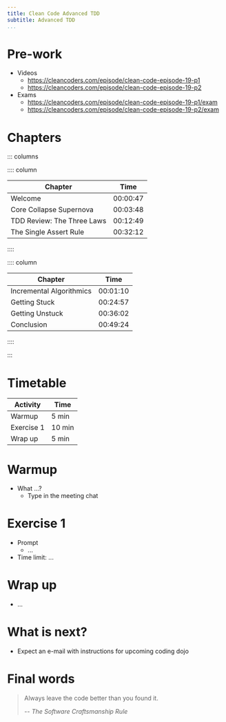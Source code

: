 ```yaml
---
title: Clean Code Advanced TDD
subtitle: Advanced TDD
...
```


# Pre-work

- Videos
  - <https://cleancoders.com/episode/clean-code-episode-19-p1>
  - <https://cleancoders.com/episode/clean-code-episode-19-p2>
- Exams
  - <https://cleancoders.com/episode/clean-code-episode-19-p1/exam>
  - <https://cleancoders.com/episode/clean-code-episode-19-p2/exam>

# Chapters

::: columns

:::: column

| Chapter                    | Time     |
| -------------------------- | -------- |
| Welcome                    | 00:00:47 |
| Core Collapse Supernova    | 00:03:48 |
| TDD Review: The Three Laws | 00:12:49 |
| The Single Assert Rule     | 00:32:12 |

::::

:::: column

| Chapter                  | Time     |
| ------------------------ | -------- |
| Incremental Algorithmics | 00:01:10 |
| Getting Stuck            | 00:24:57 |
| Getting Unstuck          | 00:36:02 |
| Conclusion               | 00:49:24 |

::::

:::

# Timetable

| Activity   | Time   |
| ---------- | ------ |
| Warmup     | 5 min  |
| Exercise 1 | 10 min |
| Wrap up    | 5 min  |

# Warmup

- What ...?
  - Type in the meeting chat

# Exercise 1

- Prompt
  - ...
- Time limit: ...

# Wrap up

- ...

# What is next?

- Expect an e-mail with instructions for upcoming coding dojo

# Final words

> Always leave the code better than you found it.
>
> -- <cite>The Software Craftsmanship Rule</cite>
